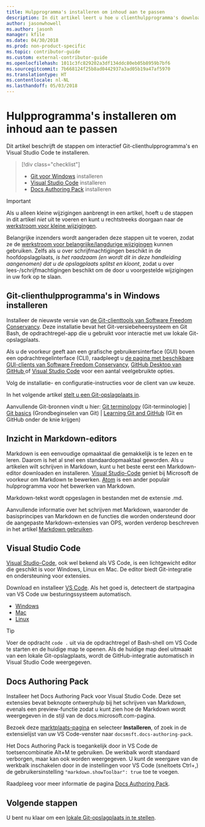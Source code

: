 ```yaml
---
title: Hulpprogramma's installeren om inhoud aan te passen
description: In dit artikel leert u hoe u clienthulpprogramma's downloadt en installeert die u nodig hebt voor Git en het bewerken van Markdown-bestanden.
author: jasonwhowell
ms.author: jasonh
manager: kfile
ms.date: 04/30/2018
ms.prod: non-product-specific
ms.topic: contributor-guide
ms.custom: external-contributor-guide
ms.openlocfilehash: 1011c3fc829202a3df134ddc80eb05b8959b7bf6
ms.sourcegitcommit: 7b668124f25b8ad0442937a3ad05b19a47af5970
ms.translationtype: HT
ms.contentlocale: nl-NL
ms.lasthandoff: 05/03/2018
---
```

# <a name="install-content-authoring-tools"></a>Hulpprogramma's installeren om inhoud aan te passen

Dit artikel beschrijft de stappen om interactief Git-clienthulpprogramma's en Visual Studio Code te installeren.
> [!div class="checklist"]
> * [Git voor Windows](https://git-scm.com/download/win) installeren
> * [Visual Studio Code](https://code.visualstudio.com/) installeren
> * [Docs Authoring Pack](https://marketplace.visualstudio.com/items?itemName=docsmsft.docs-authoring-pack) installeren

>[!IMPORTANT]
> Als u alleen kleine wijzigingen aanbrengt in een artikel, hoeft u de stappen in dit artikel *niet* uit te voeren en kunt u rechtstreeks doorgaan naar de [werkstroom voor kleine wijzigingen](index.md#quick-edits-to-existing-documents).
>
> Belangrijke inzenders wordt aangeraden deze stappen uit te voeren, zodat ze de [werkstroom voor belangrijke/langdurige wijzigingen](how-to-write-workflows-major.md) kunnen gebruiken. Zelfs als u over schrijfmachtigingen beschikt in de hoofdopslagplaats, *is het raadzaam (en wordt dit in deze handleiding aangenomen) dat u de opslagplaats splitst en kloont*, zodat u over lees-/schrijfmachtigingen beschikt om de door u voorgestelde wijzigingen in uw fork op te slaan.

## <a name="install-git-client-tools-on-windows"></a>Git-clienthulpprogramma's in Windows installeren

 Installeer de nieuwste versie van [de Git-clienttools van Software Freedom Conservancy](https://git-scm.com/download/). Deze installatie bevat het Git-versiebeheersysteem en Git Bash, de opdrachtregel-app die u gebruikt voor interactie met uw lokale Git-opslagplaats.

Als u de voorkeur geeft aan een grafische gebruikersinterface (GUI) boven een opdrachtregelinterface (CLI), raadpleegt u [de pagina met beschikbare GUI-clients van Software Freedom Conservancy](https://git-scm.com/downloads/guis), [GitHub Desktop van GitHub ](https://desktop.github.com/) of [Visual Studio Code](https://www.visualstudio.com/products/code-vs.aspx) voor een aantal veelgebruikte opties.

Volg de installatie- en configuratie-instructies voor de client van uw keuze.

In het volgende artikel [stelt u een Git-opslagplaats in](get-started-setup-local.md).

   Aanvullende Git-bronnen vindt u hier: [Git terminology](https://help.github.com/articles/github-glossary) (Git-terminologie) | [Git basics](https://git-scm.com/book/en/v2/Getting-Started-Git-Basics) (Grondbeginselen van Git) | [Learning Git and GitHub](https://help.github.com/articles/good-resources-for-learning-git-and-github/) (Git en GitHub onder de knie krijgen)

## <a name="understand-markdown-editors"></a>Inzicht in Markdown-editors

Markdown is een eenvoudige opmaaktaal die gemakkelijk is te lezen en te leren. Daarom is het al snel een standaardopmaaktaal geworden. Als u artikelen wilt schrijven in Markdown, kunt u het beste eerst een Markdown-editor downloaden en installeren.  [Visual Studio-Code](https://code.visualstudio.com/) geniet bij Microsoft de voorkeur om Markdown te bewerken. [Atom](https://atom.io) is een ander populair hulpprogramma voor het bewerken van Markdown.

Markdown-tekst wordt opgeslagen in bestanden met de extensie .md.

Aanvullende informatie over het schrijven met Markdown, waaronder de basisprincipes van Markdown en de functies die worden ondersteund door de aangepaste Markdown-extensies van OPS, worden verderop beschreven in het artikel [Markdown gebruiken](how-to-write-use-markdown.md).

## <a name="visual-studio-code"></a>Visual Studio Code

[Visual Studio-Code](https://code.visualstudio.com/), ook wel bekend als VS Code, is een lichtgewicht editor die geschikt is voor Windows, Linux en Mac. De editor biedt Git-integratie en ondersteuning voor extensies.

Download en installeer [VS Code](https://code.visualstudio.com/). Als het goed is, detecteert de startpagina van VS Code uw besturingssysteem automatisch.

- [Windows](https://code.visualstudio.com/docs/setup/windows)
- [Mac](https://code.visualstudio.com/docs/setup/mac)
- [Linux](https://code.visualstudio.com/docs/setup/linux)

> [!TIP]
> Voer de opdracht `code .` uit via de opdrachtregel of Bash-shell om VS Code te starten en de huidige map te openen. Als de huidige map deel uitmaakt van een lokale Git-opslagplaats, wordt de GitHub-integratie automatisch in Visual Studio Code weergegeven.

## <a name="docs-authoring-pack"></a>Docs Authoring Pack
Installeer het Docs Authoring Pack voor Visual Studio Code. Deze set extensies bevat beknopte ontwerphulp bij het schrijven van Markdown, evenals een preview-functie zodat u kunt zien hoe de Markdown wordt weergegeven in de stijl van de docs.microsoft.com-pagina.

   Bezoek deze [marktplaats-pagina](https://marketplace.visualstudio.com/items?itemName=docsmsft.docs-authoring-pack) en selecteer **Installeren**, of zoek in de extensielijst van uw VS Code-venster naar `docsmsft.docs-authoring-pack`. 

   Het Docs Authoring Pack is toegankelijk door in VS Code de toetsencombinatie Alt+M te gebruiken. De werkbalk wordt standaard verborgen, maar kan ook worden weergegeven. U kunt de weergave van de werkbalk inschakelen door in de instellingen voor VS Code (sneltoets Ctrl+,) de gebruikersinstelling `"markdown.showToolbar": true` toe te voegen.

   Raadpleeg voor meer informatie de pagina [Docs Authoring Pack](how-to-write-docs-auth-pack.md).


## <a name="next-steps"></a>Volgende stappen

U bent nu klaar om een [lokale Git-opslagplaats in te stellen](get-started-setup-local.md).
